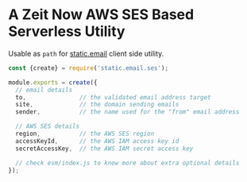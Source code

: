 # A Zeit Now AWS SES Based Serverless Utility

Usable as `path` for [static.email](https://github.com/WebReflection/static.email#readme) client side utility.

```js
const {create} = require('static.email.ses');

module.exports = create({
  // email details
  to,               // the validated email address target
  site,             // the domain sending emails
  sender,           // the name used for the "from" email address

  // AWS SES details
  region,           // the AWS SES region
  accessKeyId,      // the AWS IAM access key id
  secretAccessKey,  // the AWS IAM secret access key

  // check esm/index.js to know more about extra optional details
});
```
